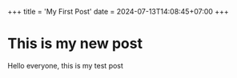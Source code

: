 +++
title = 'My First Post'
date = 2024-07-13T14:08:45+07:00
+++

# This is my new post

Hello everyone, this is my test post
